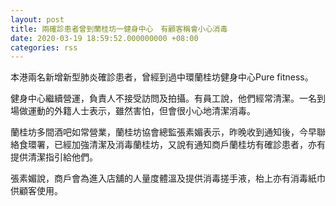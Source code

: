 ```yaml
---
layout: post
title: 兩確診患者曾到蘭桂坊一健身中心　有顧客稱會小心消毒
date: 2020-03-19 18:59:52.000000000 +08:00
categories: rss
---
```


本港兩名新增新型肺炎確診患者，曾經到過中環蘭桂坊健身中心Pure fitness。

健身中心繼續營運，負責人不接受訪問及拍攝。有員工說，他們經常清潔。一名到場做運動的外籍人士表示，雖然害怕，但會很小心地清潔消毒。

蘭桂坊多間酒吧如常營業，蘭桂坊協會總監張素媚表示，昨晚收到通知後，今早聯絡食環署，已經加強清潔及消毒蘭桂坊，又說有通知商戶蘭桂坊有確診患者，亦有提供清潔指引給他們。

張素媚說，商戶會為進入店舖的人量度體溫及提供消毒搓手液，枱上亦有消毒紙巾供顧客使用。
